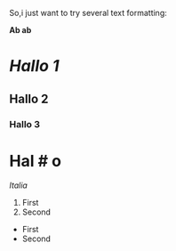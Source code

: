 So,i just want to try several text formatting:

**Ab ab**

# *Hallo 1*
## Hallo 2

### Hallo 3
# Hal # o

*Italia*

1. First
2. Second

- First
- Second